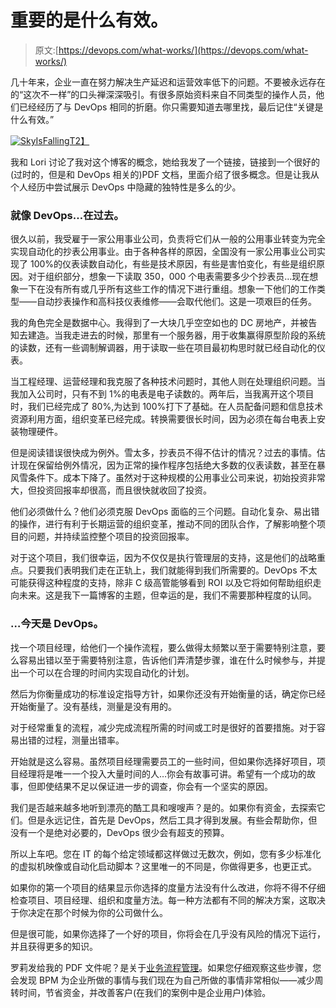 # 重要的是什么有效。

> 原文:[https://devops.com/what-works/](https://devops.com/what-works/)

几十年来，企业一直在努力解决生产延迟和运营效率低下的问题。不要被永远存在的“这次不一样”的口头禅深深吸引。有很多原始资料来自不同类型的操作人员，他们已经经历了与 DevOps 相同的折磨。你只需要知道去哪里找，最后记住“关键是什么有效。”

[![SkyIsFalling](../Images/1ca3804011c8cfd5c1f53c466bc27b3f.png)T2】](https://devops.com/wp-content/uploads/2014/08/SkyIsFalling.png)

我和 Lori 讨论了我对这个博客的概念，她给我发了一个链接，链接到一个很好的(过时的，但是和 DevOps 相关的)PDF 文档，里面介绍了很多概念。但是让我从个人经历中尝试展示 DevOps 中隐藏的独特性是多么的少。

### 就像 DevOps…在过去。

很久以前，我受雇于一家公用事业公司，负责将它们从一般的公用事业转变为完全实现自动化的抄表公用事业。由于各种各样的原因，全国没有一家公用事业公司实现了 100%的仪表读数自动化，有些是技术原因，有些是害怕变化，有些是组织原因。对于组织部分，想象一下读取 350，000 个电表需要多少个抄表员…现在想象一下在没有所有或几乎所有这些工作的情况下进行重组。想象一下他们的工作类型——自动抄表操作和高科技仪表维修——会取代他们。这是一项艰巨的任务。

我的角色完全是数据中心。我得到了一大块几乎空空如也的 DC 房地产，并被告知去建造。当我走进去的时候，那里有一个服务器，用于收集赢得原型阶段的系统的读数，还有一些调制解调器，用于读取一些在项目最初构思时就已经自动化的仪表。

当工程经理、运营经理和我克服了各种技术问题时，其他人则在处理组织问题。当我加入公司时，只有不到 1%的电表是电子读数的。两年后，当我离开这个项目时，我们已经完成了 80%,为达到 100%打下了基础。在人员配备问题和信息技术资源利用方面，组织变革已经完成。转换需要很长时间，因为必须在每台电表上安装物理硬件。

但是阅读错误很快成为例外。雪太多，抄表员不得不估计的情况？过去的事情。估计现在保留给例外情况，因为正常的操作程序包括绝大多数的仪表读数，甚至在暴风雪条件下。成本下降了。虽然对于这种规模的公用事业公司来说，初始投资非常大，但投资回报率却很高，而且很快就收回了投资。

他们必须做什么？他们必须克服 DevOps 面临的三个问题。自动化复杂、易出错的操作，进行有利于长期运营的组织变革，推动不同的团队合作，了解影响整个项目的问题，并持续监控整个项目的投资回报率。

对于这个项目，我们很幸运，因为不仅仅是执行管理层的支持，这是他们的战略重点。只要我们表明我们走在正轨上，我们就能得到我们所需要的。DevOps 不太可能获得这种程度的支持，除非 C 级高管能够看到 ROI 以及它将如何帮助组织走向未来。这是我下一篇博客的主题，但幸运的是，我们不需要那种程度的认同。

### …今天是 DevOps。

找一个项目经理，给他们一个操作流程，要么做得太频繁以至于需要特别注意，要么容易出错以至于需要特别注意，告诉他们弄清楚步骤，谁在什么时候参与，并提出一个可以在合理的时间内实现自动化的计划。

然后为你衡量成功的标准设定指导方针，如果你还没有开始衡量的话，确定你已经开始衡量了。没有基线，测量是没有用的。

对于经常重复的流程，减少完成流程所需的时间或工时是很好的首要措施。对于容易出错的过程，测量出错率。

开始就是这么容易。虽然项目经理需要员工的一些时间，但如果你选择好项目，项目经理将是唯一一个投入大量时间的人…你会有故事可讲。希望有一个成功的故事，但即使结果不足以保证进一步的调查，你会有一个坚实的原因。

我们是否越来越多地听到漂亮的酷工具和嗖嗖声？是的。如果你有资金，去探索它们。但是永远记住，首先是 DevOps，然后工具才得到发展。有些会帮助你，但没有一个是绝对必要的，DevOps 很少会有超支的预算。

所以上车吧。您在 IT 的每个给定领域都这样做过无数次，例如，您有多少标准化的虚拟机映像或自动化启动脚本？这里唯一的不同是，你做得更多，也更正式。

如果你的第一个项目的结果显示你选择的度量方法没有什么改进，你将不得不仔细检查项目、项目经理、组织和度量方法。每一种方法都有不同的解决方案，这取决于你决定在那个时候为你的公司做什么。

但是很可能，如果你选择了一个好的项目，你将会在几乎没有风险的情况下运行，并且获得更多的知识。

罗莉发给我的 PDF 文件呢？是关于[业务流程管理](http://www.bptrends.com/publicationfiles/01-07-ART-MakingtheCaseforBPM-BenefitsChecklist-Rudden.pdf "Business Process Management")。如果您仔细观察这些步骤，您会发现 BPM 为企业所做的事情与我们现在为自己所做的事情非常相似——减少周转时间，节省资金，并改善客户(在我们的案例中是企业用户)体验。